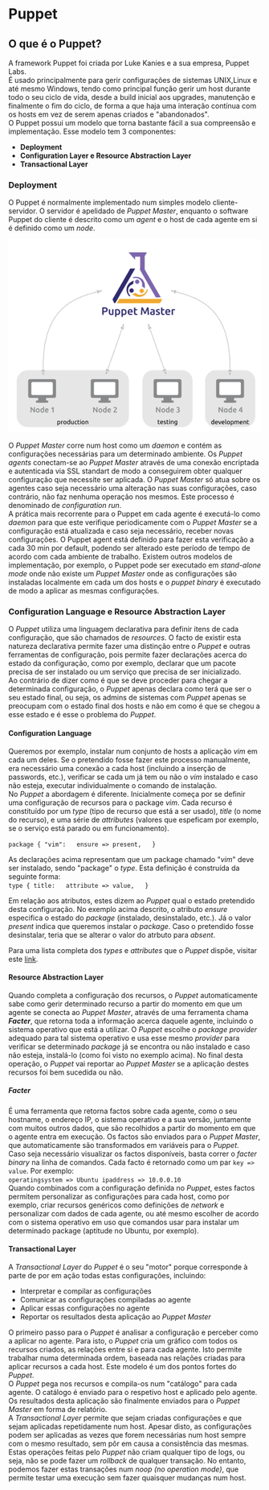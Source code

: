 # **Puppet**

## **O que é o Puppet?**  

A framework Puppet foi criada por Luke Kanies e a sua empresa, Puppet Labs.  
É usado principalmente para gerir configurações de sistemas UNIX,Linux e até mesmo Windows, tendo como principal função gerir um host durante todo o seu ciclo de vida, desde a build inicial aos upgrades, manutenção e finalmente o fim do ciclo, de forma a que haja uma interação contínua com os hosts em vez de serem apenas criados e "abandonados".  
O Puppet possui um modelo que torna bastante fácil a sua compreensão e implementação. Esse modelo tem 3 componentes:

* **Deployment**
* **Configuration Layer e Resource Abstraction Layer**
* **Transactional Layer**

### **Deployment**

O Puppet é normalmente implementado num simples modelo cliente-servidor. O servidor é apelidado de _Puppet Master_, enquanto o software Puppet do cliente é descrito como um _agent_  e o host de cada agente em si é definido como um _node_.  

![pm-nodes](puppet-environments.png)  

O _Puppet Master_ corre num host como um _daemon_ e contém as configurações necessárias para um determinado ambiente. Os _Puppet agents_ conectam-se ao _Puppet Master_ através de uma conexão encriptada e autenticada via SSL standart de modo a conseguirem obter qualquer configuração que necessite ser aplicada. O _Puppet Master_ só atua sobre os agentes caso seja necessário uma alteração nas suas configurações, caso contrário, não faz nenhuma operação nos mesmos. Este processo é denominado de _configuration run_.  
A prática mais recorrente para o Puppet em cada agente é executá-lo como _daemon_ para que este verifique periodicamente com o _Puppet Master_ se a configuração está atualizada e caso seja necessário, receber novas configurações. O Puppet agent está definido para fazer esta verificação a cada 30 min por default, podendo ser alterado este período de tempo de acordo com cada ambiente de trabalho. Existem outros modelos de implementação, por exemplo, o Puppet pode ser executado em _stand-alone mode_ onde não existe um _Puppet Master_ onde as configurações são instaladas localmente em cada um dos hosts e o _puppet binary_ é executado de modo a aplicar as mesmas configurações.

### **Configuration Language e Resource Abstraction Layer**

O _Puppet_ utiliza uma linguagem declarativa para definir itens de cada configuração, que são chamados de _resources_. O facto de existir esta natureza declarativa permite fazer uma distinção entre o _Puppet_ e outras ferramentas de configuração, pois permite fazer declarações acerca do estado da configuração, como por exemplo, declarar que um pacote precisa de ser instalado ou um serviço que precisa de ser inicializado.  
Ao contrário de dizer como é que se deve proceder para chegar a determinada configuração, o _Puppet_ apenas declara como terá que ser o seu estado final, ou seja, os admins de sistemas com _Puppet_ apenas se preocupam com o estado final dos hosts e não em como é que se chegou a esse estado e é esse o problema do _Puppet_.

#### **Configuration Language**

Queremos por exemplo, instalar num conjunto de hosts a aplicação _vim_ em cada um deles. Se o pretendido fosse fazer este processo manualmente, era necessário uma conexão a cada host (incluindo a inserção de passwords, etc.), verificar se cada um já tem ou não o _vim_ instalado e caso não esteja, executar individualmente o comando de instalação.  
No _Puppet_ a abordagem é diferente. Inicialmente começa por se definir uma configuração de recursos para o package _vim_. Cada recurso é constituído por um _type_ (tipo de recurso que está a ser usado), _title_ (o nome do recurso), e uma série de _attributes_ (valores que espeficam por exemplo, se o serviço está parado ou em funcionamento).  

`package { "vim":  
    ensure => present,  
}`  

As declarações acima representam que um package chamado "_vim_" deve ser instalado, sendo "package" o _type_. Esta definição é construída da seguinte forma:  
`type { title:  
    attribute => value,  
}`

Em relação aos atributos, estes dizem ao _Puppet_ qual o estado pretendido desta configuração. No exemplo acima descrito, o atributo _ensure_ especifica o estado do _package_ (instalado, desinstalado, etc.). Já o valor _present_ indica que queremos instalar o _package_. Caso o pretendido fosse desinstalar, teria que se alterar o valor do atrbuto para _absent_.

Para uma lista completa dos _types_ e _attributes_ que o _Puppet_ dispõe, visitar este [link](https://puppet.com/docs/puppet/7/type.html).

#### **Resource Abstraction Layer**

Quando completa a configuração dos recursos, o _Puppet_ automaticamente sabe como gerir determinado recurso a partir do momento em que um agente se conecta ao _Puppet Master_, através de uma ferramenta chama **_Facter_**, que retorna toda a informação acerca daquele agente, incluindo o sistema operativo que está a utilizar. O _Puppet_ escolhe o _package provider_ adequado para tal sistema operativo e usa esse mesmo _provider_ para verificar se determinado _package_ já se encontra ou não instalado e caso não esteja, instalá-lo (como foi visto no exemplo acima). No final desta operação, o _Puppet_ vai reportar ao _Puppet Master_ se a aplicação destes recursos foi bem sucedida ou não.

##### **Facter**

É uma ferramenta que retorna factos sobre cada agente, como o seu hostname, o endereço IP, o sistema operativo e a sua versão, juntamente com muitos outros dados, que são recolhidos a partir do momento em que o agente entra em execução. Os factos são enviados para o _Puppet Master_, que automaticamente são transformados em variáveis para o _Puppet_.  
Caso seja necessário visualizar os factos disponíveis, basta correr o  _facter binary_ na linha de comandos. Cada facto é retornado como um par `key => value`. Por exemplo:  
`operatingsystem => Ubuntu
ipaddress => 10.0.0.10`  
Quando combinados com a configuração definida no _Puppet_, estes factos permitem personalizar as configurações para cada host, como por exemplo, criar recursos genéricos como definições de _network_ e personalizar com dados de cada agente, ou até mesmo escolher de acordo com o sistema operativo em uso que comandos usar para instalar um determinado package (aptitude no Ubuntu, por exemplo).

#### **Transactional Layer**

A _Transactional Layer_ do _Puppet_ é o seu "motor" porque corresponde à parte de por em ação todas estas configurações, incluindo:

* Interpretar e compilar as configurações 
* Comunicar as configurações compiladas ao agente
* Aplicar essas configurações no agente
* Reportar os resultados desta aplicação ao _Puppet Master_

O primeiro passo para o _Puppet_ é analisar a configuração e perceber como a aplicar no agente. Para isto, o _Puppet_ cria um gráfico com todos os recursos criados, as relações entre si e para cada agente. Isto permite trabalhar numa determinada ordem, baseada nas relações criadas para aplicar recursos a cada host. Este modelo é um dos pontos fortes do _Puppet_.  
O _Puppet_ pega nos recursos e compila-os num "catálogo" para cada agente. O catálogo é enviado para o respetivo host e aplicado pelo agente. Os resultados desta aplicação são finalmente enviados para o _Puppet Master_ em forma de relatório.  
A _Transactional Layer_ permite que sejam criadas configurações e que sejam aplicadas repetidamente num host. Apesar disto, as configurações podem ser aplicadas as vezes que forem necessárias num host sempre com o mesmo resultado, sem pôr em causa a consistência das mesmas.  
Estas operações feitas pelo _Puppet_ não criam qualquer tipo de logs, ou seja, não se pode fazer um _rollback_ de qualquer transação. No entanto, podemos fazer estas transações num _noop (no operation mode)_, que permite testar uma execução sem fazer quaisquer mudanças num host.